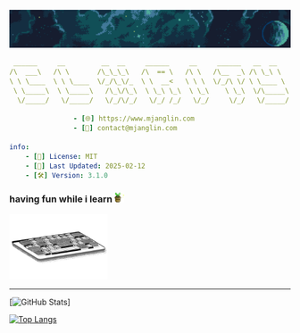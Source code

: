 ![](./img/clxrity_banner.png)

```yaml
 ______     __         __  __     ______     __     ______   __  __
/\  ___\   /\ \       /\_\_\_\   /\  == \   /\ \   /\__  _\ /\ \_\ \
\ \ \____  \ \ \____  \/_/\_\/_  \ \  __<   \ \ \  \/_/\ \/ \ \____ \
 \ \_____\  \ \_____\   /\_\/\_\  \ \_\ \_\  \ \_\    \ \_\  \/\_____\
  \/_____/   \/_____/   \/_/\/_/   \/_/ /_/   \/_/     \/_/   \/_____/

                - [🌐] https://www.mjanglin.com
                - [📧] contact@mjanglin.com

info:
    - [📜] License: MIT
    - [📅] Last Updated: 2025-02-12
    - [🛠️] Version: 3.1.0
```

### having fun while i learn <img src="./img/potted_plant.gif" width="18" height="18" />

<img src="./img/keyboard.svg" width="35%" />

---

[![GitHub Stats](https://github-readme-stats.vercel.app/api?username=clxrityy&show_icons=true&theme=onedark)]

[![Top Langs](https://github-readme-stats.vercel.app/api/top-langs/?username=clxrityy&layout=pie&theme=onedark)](https://github.com/clxrityy/github-readme-stats)